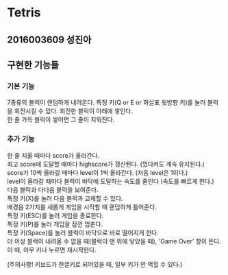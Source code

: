 # Tetris
## 2016003609 성진아
## 구현한 기능들
### 기본 기능
7종류의 블럭이 랜덤하게 내려온다.
특정 키(Q or E or 화살표 윗방향 키)를 눌러 블럭을 회전시킬 수 있다.
회전한 블럭이 아래에 쌓인다.    
한 줄 가득 블럭이 쌓이면 그 줄이 지워진다.    

### 추가 기능
한 줄 지울 때마다 score가 올라간다.    
최고 score에 도달할 때마다 highscore가 갱신된다. (껐다켜도 계속 유지된다.)    
score가 10씩 올라갈 때마다 level이 1씩 올라간다. (처음 level은 1이다.)    
level이 올라갈 때마다 블럭이 바닥에 도달하는 속도를 줄인다 (속도를 빠르게 한다.)    
다음 블럭과 다다음 블럭을 보여준다.    
특정 키(X)를 눌러 다음 블럭과 교체할 수 있다.    
배경음 2가지를 새롭게 게임을 시작할 때 랜덤하게 틀어준다.    
특정 키(ESC)를 눌러 게임을 종료한다.    
특정 키(P)를 눌러 게임을 잠깐 멈춘다.    
특정 키(Space)를 눌러 블럭이 바닥으로 바로 떨어지게 한다.    
더 이상 블럭이 내려올 수 없을 때(블럭이 맨 위에 닿았을 때), 'Game Over' 창이 뜬다. 이 때, 아무 키나 누르면 재시작한다.    
    
(주의사항! 키보드가 한글키로 되어있을 때, 일부 키가 안 먹힐 수 있다.)    
